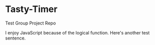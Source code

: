 # Tasty-Timer
Test Group Project Repo


I enjoy JavaScript because of the logical function. Here's another test sentence.
